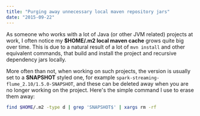 ```yaml
---
title: "Purging away unnecessary local maven repository jars"
date: "2015-09-22"
---
```


As someone who works with a lot of Java (or other JVM related) projects at work, I often notice my **$HOME/.m2 local maven cache** grows quite big over time. This is due to a natural result of a lot of `mvn install` and other equivalent commands, that build and install the project and recursive dependency jars locally.

<!--more-->

More often than not, when working on such projects, the version is usually set to a **SNAPSHOT** styled one, for example `spark-streaming-flume_2.10/1.5.0-SNAPSHOT`, and these can be deleted away when you are no longer working on the project. Here's the simple command I use to erase them away:

```bash
find $HOME/.m2 -type d | grep 'SNAPSHOT$' | xargs rm -rf
```
